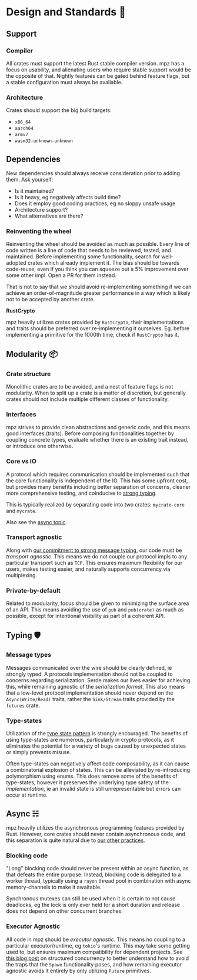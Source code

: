 # Design and Standards 📃

## Support

### Compiler

All crates must support the latest Rust stable compiler version. mpz has a focus on usability, and alienating users who require stable support would be the opposite of that. Nightly features can be gated behind feature flags, but a stable configuration must always be available.

### Architecture

Crates should support the big build targets:
- `x86_64`
- `aarch64`
- `armv7`
- `wasm32-unknown-unknown`

## Dependencies

New dependencies should always receive consideration prior to adding them. Ask yourself:

- Is it maintained?
- Is it heavy, eg negatively affects build time?
- Does it employ good coding practices, eg no sloppy unsafe usage
- Architecture support?
- What alternatives are there?

### Reinventing the wheel

Reinventing the wheel should be avoided as much as possible. Every line of code written is a line of code that needs to be reviewed, tested, and maintained. Before implementing some functionality, search for well-adopted crates which already implement it. The bias should be towards code-reuse, even if you think you can squeeze out a 5% improvement over some other impl. Open a PR for them instead.

That is not to say that we should avoid re-implementing something if we can achieve an order-of-magnitude greater performance in a way which is likely not to be accepted by another crate.

**RustCrypto**

mpz heavily utilizes crates provided by `RustCrypto`, their implementations and traits should be preferred over re-implementing it ourselves. Eg. before implementing a primitive for the 1000th time, check if `RustCrypto` has it.

## Modularity 📦

### Crate structure

Monolithic crates are to be avoided, and a nest of feature flags is not modularity. When to split up a crate
is a matter of discretion, but generally crates should not include multiple different classes of functionality.

### Interfaces

mpz strives to provide clean abstractions and generic code, and this means good interfaces (traits). Before composing functionalities together by coupling concrete types, evaluate whether there is an existing trait instead, or introduce one otherwise.

### Core vs IO

A protocol which requires communication should be implemented such that the core functionality is independent of the IO. This has some upfront cost, but provides many benefits including better separation of concerns, cleaner more comprehensive testing, and coinducive to [strong typing](#message-types).

This is typically realized by separating code into two crates: `mycrate-core` and `mycrate`.

Also see the [async topic](#async-☵).

### Transport agnostic

Along with [our commitment to strong message typing](#message-types), our code must be *transport agnostic*. This means we do not couple our protocol impls to any particular transport such as `TCP`. This ensures maximum flexibility for our users, makes testing easier, and naturally supports concurrency via multiplexing.

### Private-by-default

Related to modularity, focus should be given to minimizing the surface area of an API. This means avoiding the use of `pub` and `pub(crate)` as much as possible, except for intentional visibility as part of a coherent API.

## Typing 🛡️

### Message types

Messages communicated over the wire should be clearly defined, ie strongly typed. A protocols implementation should not be coupled to concerns regarding serialization. Serde makes our lives easier for achieving this, while remaining agnostic of the _serialization format_. This also means that a low-level protocol implementation should never depend on the `Async(Write/Read)` traits, rather the `Sink/Stream` traits provided by the `futures` crate.

### Type-states

Utilization of the [type state pattern](https://cliffle.com/blog/rust-typestate/) is strongly encouraged. The benefits of using type-states are numerous, particularly in crypto protocols, as it eliminates the potential for a variety of bugs caused by unexpected states or simply prevents misuse.

Often type-states can negatively affect code composability, as it can cause a combinatorial explosion of states. This can be alleviated by re-introducing polymorphism using enums. This does remove some of the benefits of type-states, however it preserves the underlying type safety of the _implementation_, ie an invalid state is still unrepresentable but errors can occur at runtime.

## Async ☵

mpz heavily utilizes the asynchronous programming features provided by Rust. However, core crates should never contain asynchronous code, and this separation is quite natural due to [our other practices](#core-vs-io).

### Blocking code

"Long" blocking code should never be present within an async function, as that defeats the entire purpose. Instead, blocking code is delegated to a worker thread, typically using a `rayon` thread pool in combination with async memory-channels to make it awaitable.

Synchronous mutexes can still be used when it is certain to not cause deadlocks, eg the lock is only ever held for a short duration and release does not depend on other concurrent branches.

### Executor Agnostic

All code in mpz should be *executor agnostic*. This means no coupling to a particular executor/runtime, eg `tokio`'s runtime. This may take some getting used to, but ensures maximum compatibility for dependent projects. See [this blog post](https://blog.yoshuawuyts.com/tree-structured-concurrency/) on structured concurrency to better understand how to avoid the traps that the `Spawn` functionality poses, and how remaining executor agnostic avoids it entirely by only utilizing `Future` primitives.